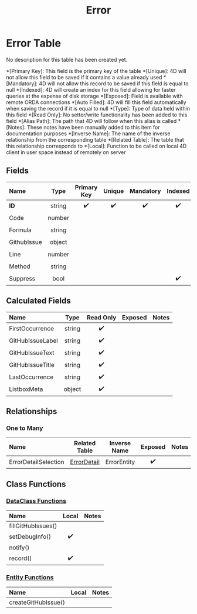 ﻿---
layout: default
title: Error
parent: Tables
---
# Error Table
No description for this table has been created yet.

*[Primary Key]: This field is the primary key of the table
*[Unique]: 4D will not allow this field to be saved if it contains a value already used
*[Mandatory]: 4D will not allow this record to be saved if this field is equal to null
*[Indexed]: 4D will create an index for this field allowing for faster queries at the expense of disk storage
*[Exposed]: Field is available with remote ORDA connections
*[Auto Filled]: 4D will fill this field automatically when saving the record if it is equal to null
*[Type]: Type of data held within this field
*[Read Only]: No setter/write functionality has been added to this field
*[Alias Path]: The path that 4D will follow when this alias is called
*[Notes]: These notes have been manually added to this item for documentation purposes
*[Inverse Name]: The name of the inverse relationship from the corresponding table
*[Related Table]: The table that this relationship corresponds to
*[Local]: Function to be called on local 4D client in user space instead of remotely on server
## Fields

|Name|Type|Primary Key|Unique|Mandatory|Indexed|Exposed|Auto Filled|Notes|
|:---|:---:|:---:|:---:|:---:|:---:|:---:|:---:|:---:|
|**ID**|string|✔️|✔️|✔️|✔️|✔️|||
|Code|number|||||✔️|||
|Formula|string|||||✔️|||
|GithubIssue|object|||||✔️|||
|Line|number|||||✔️|||
|Method|string|||||✔️|||
|Suppress|bool||||✔️|✔️|||

## Calculated Fields

|Name|Type|Read Only|Exposed|Notes|
|:---|:---:|:---:|:---:|:---:|
|FirstOccurrence|string|✔️|||
|GitHubIssueLabel|string|✔️|||
|GitHubIssueText|string|✔️|||
|GitHubIssueTitle|string|✔️|||
|LastOccurrence|string|✔️|||
|ListboxMeta|object|✔️|||

## Relationships

### One to Many

|Name|Related Table|Inverse Name|Exposed|Notes|
|:---|:---:|:---:|:---:|:---:|
|ErrorDetailSelection|[ErrorDetail](ErrorDetail.md)|ErrorEntity|✔️||

## Class Functions

### [DataClass Functions](https://github.com/synthotec/SynthoTec-4D/blob/main/Project/Sources/Classes/Error.4dm)

|Name|Local|Notes|
|:---|:---:|:---:|
|fillGitHubIssues()|||
|setDebugInfo()|✔️||
|notify()|||
|record()|✔️||

### [Entity Functions](https://github.com/synthotec/SynthoTec-4D/blob/main/Project/Sources/Classes/ErrorEntity.4dm)

|Name|Local|Notes|
|:---|:---:|:---:|
|createGitHubIssue()|||